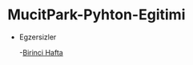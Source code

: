 # MucitPark-Pyhton-Egitimi

* Egzersizler

    -[Birinci Hafta](https://github.com/ilteriskesk/MucitPark-Pyhton-Egitimi/blob/master/odev1/birinci_hafta.md)
